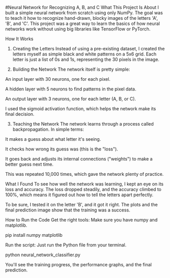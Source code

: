 #Neural Network for Recognizing A, B, and C
What This Project Is About
I built a simple neural network from scratch using only NumPy. The goal was to teach it how to recognize hand-drawn, blocky images of the letters 'A', 'B', and 'C'. This project was a great way to learn the basics of how neural networks work without using big libraries like TensorFlow or PyTorch.

How It Works
1. Creating the Letters
Instead of using a pre-existing dataset, I created the letters myself as simple black and white patterns on a 5x6 grid. Each letter is just a list of 0s and 1s, representing the 30 pixels in the image.

2. Building the Network
The network itself is pretty simple:

An input layer with 30 neurons, one for each pixel.

A hidden layer with 5 neurons to find patterns in the pixel data.

An output layer with 3 neurons, one for each letter (A, B, or C).

I used the sigmoid activation function, which helps the network make its final decision.

3. Teaching the Network
The network learns through a process called backpropagation. In simple terms:

It makes a guess about what letter it's seeing.

It checks how wrong its guess was (this is the "loss").

It goes back and adjusts its internal connections ("weights") to make a better guess next time.

This was repeated 10,000 times, which gave the network plenty of practice.

What I Found
To see how well the network was learning, I kept an eye on its loss and accuracy. The loss dropped steadily, and the accuracy climbed to 100%, which means it figured out how to tell the letters apart perfectly.

To be sure, I tested it on the letter 'B', and it got it right. The plots and the final prediction image show that the training was a success.

How to Run the Code
Get the right tools: Make sure you have numpy and matplotlib.

pip install numpy matplotlib

Run the script: Just run the Python file from your terminal.

python neural_network_classifier.py

You'll see the training progress, the performance graphs, and the final prediction.
